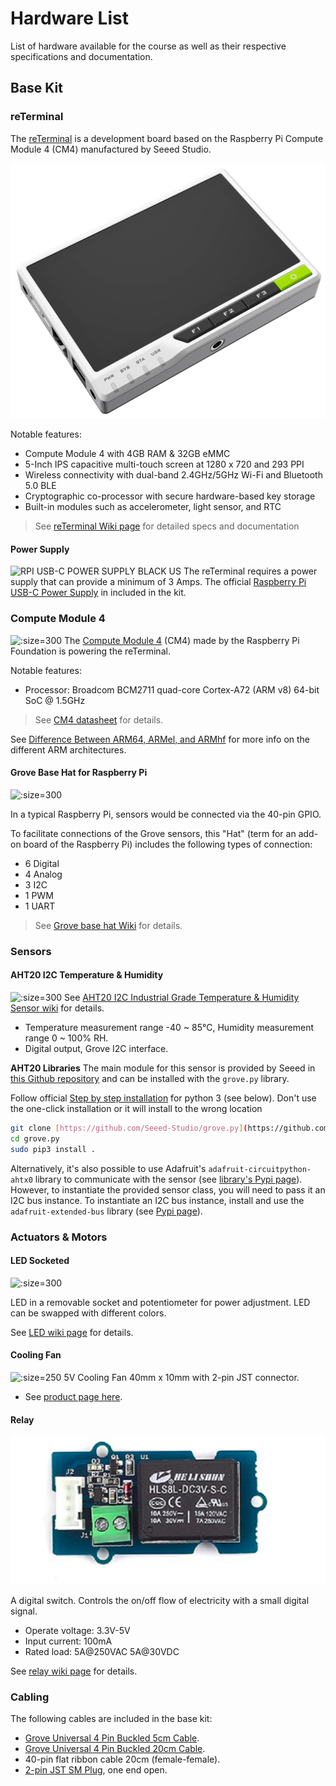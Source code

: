# Hardware List
List of hardware available for the course as well as their respective specifications and documentation.

## Base Kit

### reTerminal
The [reTerminal](https://www.seeedstudio.com/ReTerminal-with-CM4-p-4904.html) is a development board based on the Raspberry Pi Compute Module 4 (CM4) manufactured by Seeed Studio.

![](assets/hardware-reterminal.png ':size=300')

Notable features:
-   Compute Module 4 with 4GB RAM & 32GB eMMC
-   5-Inch IPS capacitive multi-touch screen at 1280 x 720 and 293 PPI
-   Wireless connectivity with dual-band 2.4GHz/5GHz Wi-Fi and Bluetooth 5.0 BLE
-   Cryptographic co-processor with secure hardware-based key storage
-   Built-in modules such as accelerometer, light sensor, and RTC

> See [reTerminal Wiki page](https://wiki.seeedstudio.com/reTerminal/) for detailed specs and documentation

#### Power Supply
![RPI USB-C POWER SUPPLY BLACK US](https://media.digikey.com/Photos/Raspberry%20Pi/MFG_RPI%20USB-C%20POWER%20SUPPLY%20BLACK%20US.jpg ':size=250')
The reTerminal requires a power supply that can provide a minimum of 3 Amps.
The official [Raspberry Pi USB-C Power Supply](https://www.raspberrypi.com/products/type-c-power-supply/) in included in the kit.

### Compute Module 4
![](https://images.prismic.io/rpf-products/bfe15853-d10f-4ed9-b9f0-32540bd76e55_CM4%20Featured%20Image.jpg?ixlib=gatsbyFP&auto=compress%2Cformat&fit=max&q=50&w=600&h=400 ':size=300')
The [Compute Module 4](https://www.raspberrypi.com/products/compute-module-4/?variant=raspberry-pi-cm4001000) (CM4) made by the Raspberry Pi Foundation is powering the reTerminal.

Notable features:
- Processor: Broadcom BCM2711 quad-core Cortex-A72 (ARM v8) 64-bit SoC @ 1.5GHz

 > See [CM4 datasheet](https://datasheets.raspberrypi.com/cm4/cm4-datasheet.pdf) for details.

 See [Difference Between ARM64, ARMel, and ARMhf](https://linuxhint.com/about-arm64-armel-armhf/) for more info on the different ARM architectures.

#### Grove Base Hat for Raspberry Pi

![](https://files.seeedstudio.com/wiki/Grove_Base_Hat_for_Raspberry_Pi/img/main.jpg ':size=300')

In a typical Raspberry Pi, sensors would be connected via the 40-pin GPIO. 

To facilitate connections of the Grove sensors, this "Hat" (term for an add-on board of the Raspberry Pi) includes the following types of connection:
- 6 Digital  
- 4 Analog  
- 3 I2C  
- 1 PWM  
- 1 UART

> See [Grove base hat Wiki](https://wiki.seeedstudio.com/Grove_Base_Hat_for_Raspberry_Pi/) for details.




 ### Sensors

#### AHT20 I2C Temperature & Humidity
![](https://files.seeedstudio.com/wiki/Grove-AHT20_I2C_Industrial_Grade_Temperature_and_Humidity_Sensor/101990644_4_.png ':size=300')
See [AHT20 I2C Industrial Grade Temperature & Humidity Sensor wiki](https://wiki.seeedstudio.com/Grove-AHT20-I2C-Industrial-Grade-Temperature&Humidity-Sensor/) for details.
-   Temperature measurement range -40 ~ 85°C, Humidity measurement range 0 ~ 100% RH.
-   Digital output, Grove I2C interface.

**AHT20 Libraries**
The main module for this sensor is provided by Seeed in [this Github repository](https://github.com/Seeed-Studio/grove.py/blob/master/grove/grove_temperature_humidity_aht20.py) and can be installed with the `grove.py` library.

Follow official [Step by step installation](https://wiki.seeedstudio.com/Grove_Base_Hat_for_Raspberry_Pi/#installation) for python 3 (see below).
Don't use the one-click installation or it will install to the wrong location

```bash
git clone [https://github.com/Seeed-Studio/grove.py](https://github.com/Seeed-Studio/grove.py)
cd grove.py  
sudo pip3 install .
```

Alternatively, it's also possible to use Adafruit's `adafruit-circuitpython-ahtx0` library to communicate with the sensor (see [library's Pypi page](https://pypi.org/project/adafruit-circuitpython-ahtx0/)).
However, to instantiate the provided sensor class, you will need to pass it an I2C bus instance. To instantiate an I2C bus instance, install and use the `adafruit-extended-bus` library (see [Pypi page](https://pypi.org/project/adafruit-extended-bus/)).


 ### Actuators & Motors

#### LED Socketed

![](https://files.seeedstudio.com/wiki/Raspi_wiki/img/red_led.jpg ':size=300')

LED in a removable socket and potentiometer for power adjustment.
LED can be swapped with different colors.

See [LED wiki page](https://wiki.seeedstudio.com/Grove-Red_LED/) for details.


 #### Cooling Fan
 ![](https://abra-electronics.com/images/detailed/158/FAN-PI_1__lbhv-3b.jpg ':size=250')
 5V Cooling Fan 40mm x 10mm with 2-pin JST connector.
 - See [product page here](https://abra-electronics.com/thermal-management/fans/dc-fans-5v/5v-cooling-fan-40mm-x-10mm.html).


 #### Relay

![](assets/hardware-relay.png ':size=300')

 A digital switch. Controls the on/off flow of electricity with a small digital signal.
-   Operate voltage: 3.3V-5V
-   Input current: 100mA
-   Rated load: 5A@250VAC 5A@30VDC

See [relay wiki page](https://wiki.seeedstudio.com/Grove-Relay/) for details.

### Cabling
The following cables are included in the base kit:

- [Grove Universal 4 Pin Buckled 5cm Cable](https://www.seeedstudio.com/Grove-Universal-4-Pin-Buckled-5cm-Cable-5-PCs-Pack.html).
- [Grove Universal 4 Pin Buckled 20cm Cable](https://www.seeedstudio.com/Grove-Universal-4-Pin-20cm-Unbuckled-Cable-5-PCs-Pack-p-749.html).
- 40-pin flat ribbon cable 20cm (female-female).
- [2-pin JST SM Plug](https://abra-electronics.com/interconnects/connectors/jst-connectors/sm/con-jst-sm-2a-2-pin-jst-sm-plug-receptacle-cable-set.html), one end open.